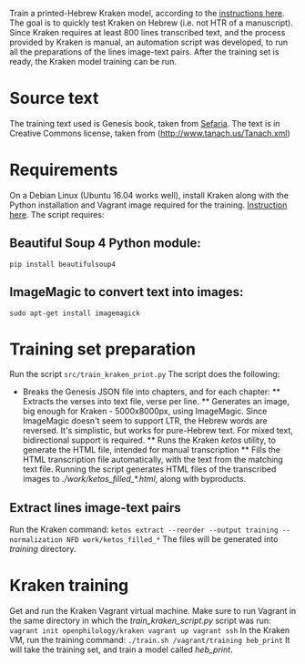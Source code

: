 Train a printed-Hebrew Kraken model, according to the [instructions here](http://kraken.re/training.html).
The goal is to quickly test Kraken on Hebrew (i.e. not HTR of a manuscript). 
Since Kraken requires at least 800 lines transcribed text, and the process provided by Kraken is manual, an automation script was developed, to run all the preparations of the lines image-text pairs.
After the  training set is ready, the Kraken model training can be run.

# Source text
The training text used is Genesis book, taken from [Sefaria](https://www.sefaria.org.il/Genesis?lang=he). The text is in Creative Commons license, taken from (http://www.tanach.us/Tanach.xml)

# Requirements
On a Debian Linux (Ubuntu 16.04 works well), install Kraken along with the Python installation and Vagrant image required for the training. [Instruction here](http://kraken.re/).
The script requires:
## Beautiful Soup 4 Python module:
`pip install beautifulsoup4`
## ImageMagic to convert text into images:
`sudo apt-get install imagemagick`

# Training set preparation
Run the script `src/train_kraken_print.py`
The script does the following:
* Breaks the Genesis JSON file into chapters, and for each chapter:
** Extracts the verses into text file, verse per line.
** Generates an image, big enough for Kraken - 5000x8000px, using ImageMagic. Since ImageMagic doesn't seem to support LTR, the Hebrew words are reversed. It's simplistic, but works for pure-Hebrew text. For mixed text, bidirectional support is required.
** Runs the Kraken *ketos* utility, to generate the HTML file, intended for manual transcription
** Fills the HTML transcription file automatically, with the text from the matching text file.
Running the script generates HTML files of the transcribed images to *./work/ketos_filled_\*.html*, along with byproducts.

## Extract lines image-text pairs
Run the Kraken command:
`ketos extract --reorder --output training --normalization NFD work/ketos_filled_*`
The files will be generated into *training* directory.

# Kraken training
Get and run the Kraken Vagrant virtual machine. Make sure to run Vagrant in the same directory in which the *train_kraken_script.py* script was run:
`vagrant init openphilology/kraken
vagrant up
vagrant ssh`
In the Kraken VM, run the training command:
`./train.sh /vagrant/training heb_print`
It will take the training set, and train a model called *heb_print*.


